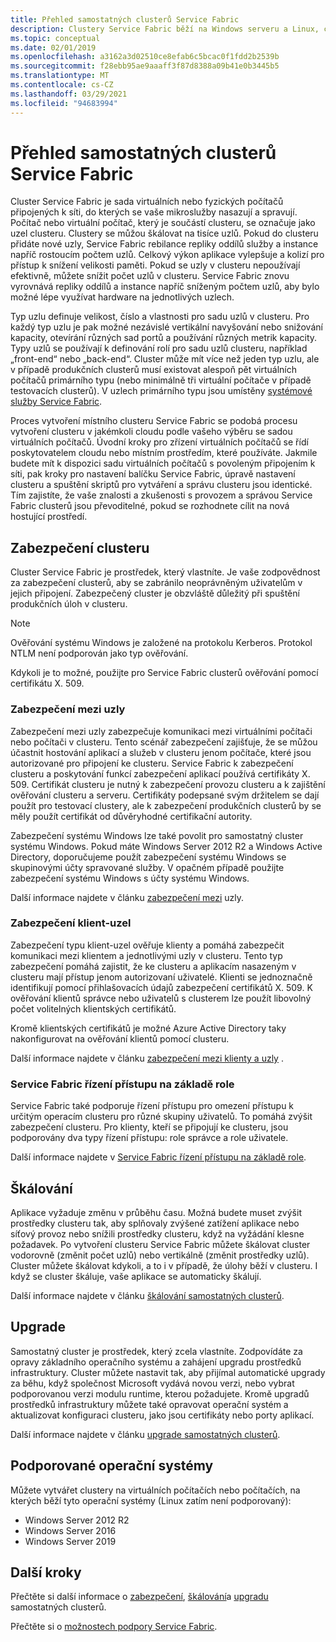 ```yaml
---
title: Přehled samostatných clusterů Service Fabric
description: Clustery Service Fabric běží na Windows serveru a Linux, což znamená, že budete moct nasazovat a hostovat Service Fabric aplikace kdekoli, kde můžete používat Windows Server nebo Linux.
ms.topic: conceptual
ms.date: 02/01/2019
ms.openlocfilehash: a3162a3d02510ce8efab6c5bcac0f1fdd2b2539b
ms.sourcegitcommit: f28ebb95ae9aaaff3f87d8388a09b41e0b3445b5
ms.translationtype: MT
ms.contentlocale: cs-CZ
ms.lasthandoff: 03/29/2021
ms.locfileid: "94683994"
---
```

# <a name="overview-of-service-fabric-standalone-clusters"></a>Přehled samostatných clusterů Service Fabric

Cluster Service Fabric je sada virtuálních nebo fyzických počítačů připojených k síti, do kterých se vaše mikroslužby nasazují a spravují. Počítač nebo virtuální počítač, který je součástí clusteru, se označuje jako uzel clusteru. Clustery se můžou škálovat na tisíce uzlů. Pokud do clusteru přidáte nové uzly, Service Fabric rebilance repliky oddílů služby a instance napříč rostoucím počtem uzlů. Celkový výkon aplikace vylepšuje a kolizí pro přístup k snížení velikosti paměti. Pokud se uzly v clusteru nepoužívají efektivně, můžete snížit počet uzlů v clusteru. Service Fabric znovu vyrovnává repliky oddílů a instance napříč sníženým počtem uzlů, aby bylo možné lépe využívat hardware na jednotlivých uzlech.

Typ uzlu definuje velikost, číslo a vlastnosti pro sadu uzlů v clusteru. Pro každý typ uzlu je pak možné nezávislé vertikální navyšování nebo snižování kapacity, otevírání různých sad portů a používání různých metrik kapacity. Typy uzlů se používají k definování rolí pro sadu uzlů clusteru, například „front-end“ nebo „back-end“. Cluster může mít více než jeden typ uzlu, ale v případě produkčních clusterů musí existovat alespoň pět virtuálních počítačů primárního typu (nebo minimálně tři virtuální počítače v případě testovacích clusterů). V uzlech primárního typu jsou umístěny [systémové služby Service Fabric](service-fabric-technical-overview.md#system-services).

Proces vytvoření místního clusteru Service Fabric se podobá procesu vytvoření clusteru v jakémkoli cloudu podle vašeho výběru se sadou virtuálních počítačů. Úvodní kroky pro zřízení virtuálních počítačů se řídí poskytovatelem cloudu nebo místním prostředím, které používáte. Jakmile budete mít k dispozici sadu virtuálních počítačů s povoleným připojením k síti, pak kroky pro nastavení balíčku Service Fabric, úpravě nastavení clusteru a spuštění skriptů pro vytváření a správu clusteru jsou identické. Tím zajistíte, že vaše znalosti a zkušenosti s provozem a správou Service Fabric clusterů jsou převoditelné, pokud se rozhodnete cílit na nová hostující prostředí.

## <a name="cluster-security"></a>Zabezpečení clusteru

Cluster Service Fabric je prostředek, který vlastníte.  Je vaše zodpovědnost za zabezpečení clusterů, aby se zabránilo neoprávněným uživatelům v jejich připojení. Zabezpečený cluster je obzvláště důležitý při spuštění produkčních úloh v clusteru.

> [!NOTE]
> Ověřování systému Windows je založené na protokolu Kerberos. Protokol NTLM není podporován jako typ ověřování.
>
> Kdykoli je to možné, použijte pro Service Fabric clusterů ověřování pomocí certifikátu X. 509.

### <a name="node-to-node-security"></a>Zabezpečení mezi uzly

Zabezpečení mezi uzly zabezpečuje komunikaci mezi virtuálními počítači nebo počítači v clusteru. Tento scénář zabezpečení zajišťuje, že se můžou účastnit hostování aplikací a služeb v clusteru jenom počítače, které jsou autorizované pro připojení ke clusteru. Service Fabric k zabezpečení clusteru a poskytování funkcí zabezpečení aplikací používá certifikáty X. 509.  Certifikát clusteru je nutný k zabezpečení provozu clusteru a k zajištění ověřování clusteru a serveru.  Certifikáty podepsané svým držitelem se dají použít pro testovací clustery, ale k zabezpečení produkčních clusterů by se měly použít certifikát od důvěryhodné certifikační autority.

Zabezpečení systému Windows lze také povolit pro samostatný cluster systému Windows. Pokud máte Windows Server 2012 R2 a Windows Active Directory, doporučujeme použít zabezpečení systému Windows se skupinovými účty spravované služby. V opačném případě použijte zabezpečení systému Windows s účty systému Windows.

Další informace najdete v článku [zabezpečení mezi](service-fabric-cluster-security.md#node-to-node-security) uzly.

### <a name="client-to-node-security"></a>Zabezpečení klient-uzel

Zabezpečení typu klient-uzel ověřuje klienty a pomáhá zabezpečit komunikaci mezi klientem a jednotlivými uzly v clusteru. Tento typ zabezpečení pomáhá zajistit, že ke clusteru a aplikacím nasazeným v clusteru mají přístup jenom autorizovaní uživatelé. Klienti se jednoznačně identifikují pomocí přihlašovacích údajů zabezpečení certifikátů X. 509. K ověřování klientů správce nebo uživatelů s clusterem lze použít libovolný počet volitelných klientských certifikátů.

Kromě klientských certifikátů je možné Azure Active Directory taky nakonfigurovat na ověřování klientů pomocí clusteru.

Další informace najdete v článku [zabezpečení mezi klienty a uzly](service-fabric-cluster-security.md#client-to-node-security) .

### <a name="service-fabric-role-based-access-control"></a>Service Fabric řízení přístupu na základě role
Service Fabric také podporuje řízení přístupu pro omezení přístupu k určitým operacím clusteru pro různé skupiny uživatelů. To pomáhá zvýšit zabezpečení clusteru. Pro klienty, kteří se připojují ke clusteru, jsou podporovány dva typy řízení přístupu: role správce a role uživatele.  

Další informace najdete v [Service Fabric řízení přístupu na základě role](service-fabric-cluster-security.md#service-fabric-role-based-access-control).

## <a name="scaling"></a>Škálování

Aplikace vyžaduje změnu v průběhu času. Možná budete muset zvýšit prostředky clusteru tak, aby splňovaly zvýšené zatížení aplikace nebo síťový provoz nebo snížili prostředky clusteru, když na vyžádání klesne požadavek. Po vytvoření clusteru Service Fabric můžete škálovat cluster vodorovně (změnit počet uzlů) nebo vertikálně (změnit prostředky uzlů). Cluster můžete škálovat kdykoli, a to i v případě, že úlohy běží v clusteru. I když se cluster škáluje, vaše aplikace se automaticky škálují.

Další informace najdete v článku [škálování samostatných clusterů](service-fabric-cluster-scaling-standalone.md).

## <a name="upgrading"></a>Upgrade

Samostatný cluster je prostředek, který zcela vlastníte. Zodpovídáte za opravy základního operačního systému a zahájení upgradu prostředků infrastruktury. Cluster můžete nastavit tak, aby přijímal automatické upgrady za běhu, když společnost Microsoft vydává novou verzi, nebo vybrat podporovanou verzi modulu runtime, kterou požadujete. Kromě upgradů prostředků infrastruktury můžete také opravovat operační systém a aktualizovat konfiguraci clusteru, jako jsou certifikáty nebo porty aplikací. 

Další informace najdete v článku [upgrade samostatných clusterů](service-fabric-cluster-upgrade-standalone.md).

## <a name="supported-operating-systems"></a>Podporované operační systémy

Můžete vytvářet clustery na virtuálních počítačích nebo počítačích, na kterých běží tyto operační systémy (Linux zatím není podporovaný):

* Windows Server 2012 R2
* Windows Server 2016 
* Windows Server 2019

## <a name="next-steps"></a>Další kroky

Přečtěte si další informace o [zabezpečení](service-fabric-cluster-security.md), [škálování](service-fabric-cluster-scaling-standalone.md)a [upgradu](service-fabric-cluster-upgrade-standalone.md) samostatných clusterů.

Přečtěte si o [možnostech podpory Service Fabric](service-fabric-support.md).
